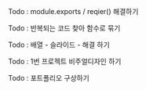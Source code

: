 
Todo : module.exports / reqier() 해결하기
<!-- 계속 에러 발생 -->

Todo : 반복되는 코드 찾아 함수로 묶기

Todo : 배열 - 슬라이드  - 해결 하기

Todo : 1번 프로젝트 비주얼디자인 하기 

Todo : 포트폴리오 구상하기
